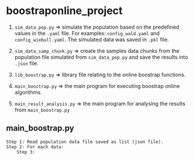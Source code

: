 # boostraponline_project
1. `sim_data_pop.py` => simulate the population based on the predefined values in the `.yaml` file. For examples: `config_wald.yaml` and `config_wiebull.yaml`. The simulated data was saved in `.pkl` file.

2. `sim_data_samp_chunk.py` => create the samples data chunks from the population file simulated from `sim_data_pop.py` and save the results into `.json` file.

3. `lib_boostrap.py` => library file relating to the online boostrap functions.
 
4. `main_boostrap.py` => the main program for executing boostrap online algorithms.

5. `main_result_analysis.py` => the main program for analysing the results from `main_boostrap.py` 

## main_boostrap.py

    Step 1: Read population data file saved as list (json file).
    Step 2: For each data:
        Step 3:  